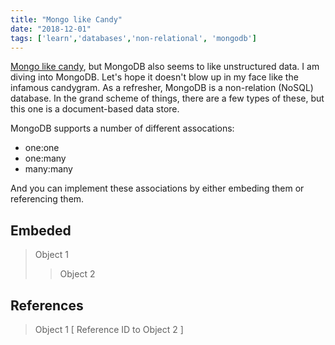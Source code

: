 ```yaml
---
title: "Mongo like Candy"
date: "2018-12-01"
tags: ['learn','databases','non-relational', 'mongodb']
---
```


[Mongo like candy](https://www.youtube.com/watch?v=P8ciVBQixpU), but MongoDB also seems to like unstructured data.  I am diving into MongoDB.  Let's hope it doesn't blow up in my face like the infamous candygram.  As a refresher, MongoDB is a non-relation (NoSQL) database.  In the grand scheme of things, there are a few types of these, but this one is a document-based data store.

MongoDB supports a number of different assocations:
- one:one
- one:many
- many:many

And you can implement these associations by either embeding them or referencing them.

## Embeded
> Object 1
>> Object 2

## References
> Object 1
  [ Reference ID to Object 2 ]
